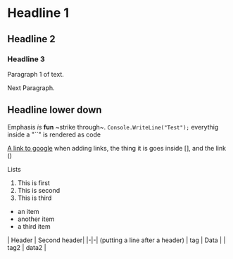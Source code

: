 # Headline 1
## Headline 2
### Headline 3
Paragraph 1 of text.

Next Paragraph.

## Headline lower down
Emphasis *is* **fun** ~strike through~.
`Console.WriteLine("Test");`
everythig inside a "``" is rendered as code

[A link to google](http://www.google.com)
when adding links, the thing it is goes inside [], and the link ()

Lists

1. This is first
2. This is second
3. This is third

- an item
- another item
- a third item

| Header | Second header|
|-|-|         (putting a line after a header)
| tag | Data |
| tag2 | data2 |
